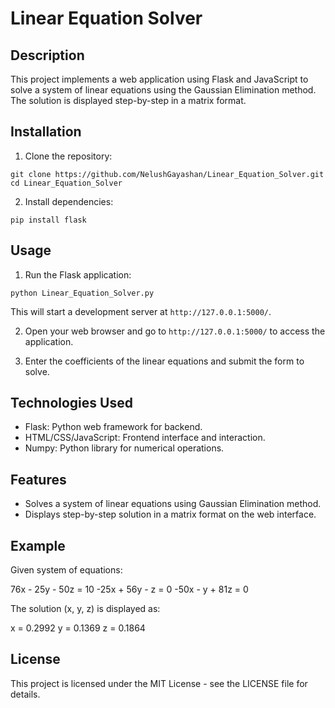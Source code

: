 # Linear Equation Solver

## Description
This project implements a web application using Flask and JavaScript to solve a system of linear equations using the Gaussian Elimination method. The solution is displayed step-by-step in a matrix format.

## Installation
1. Clone the repository:
````
git clone https://github.com/NelushGayashan/Linear_Equation_Solver.git
cd Linear_Equation_Solver
````

2. Install dependencies:
````
pip install flask
````


## Usage
1. Run the Flask application:
````
python Linear_Equation_Solver.py
````

This will start a development server at `http://127.0.0.1:5000/`.

2. Open your web browser and go to `http://127.0.0.1:5000/` to access the application.

3. Enter the coefficients of the linear equations and submit the form to solve.

## Technologies Used
- Flask: Python web framework for backend.
- HTML/CSS/JavaScript: Frontend interface and interaction.
- Numpy: Python library for numerical operations.

## Features
- Solves a system of linear equations using Gaussian Elimination method.
- Displays step-by-step solution in a matrix format on the web interface.

## Example
Given system of equations:

76x - 25y - 50z = 10
-25x + 56y - z = 0
-50x - y + 81z = 0


The solution (x, y, z) is displayed as:

x = 0.2992
y = 0.1369
z = 0.1864



## License
This project is licensed under the MIT License - see the LICENSE file for details.
